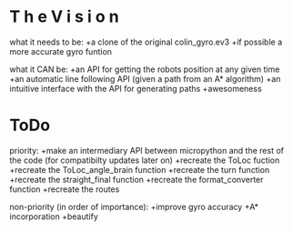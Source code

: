 # T h e   V i s i o n


what it needs to be:
  +a clone of the original colin_gyro.ev3
  +if possible a more accurate gyro funtion


what it CAN be:
  +an API for getting the robots position at any given time
  +an automatic line following API (given a path from an A* algorithm)
  +an intuitive interface with the API for generating paths
  +awesomeness


# ToDo


priority:
  +make an intermediary API between micropython and the rest of the code (for compatibilty updates later on)
  +recreate the ToLoc fuction
  +recreate the ToLoc_angle_brain function
  +recreate the turn function
  +recreate the straight_final function
  +recreate the format_converter function
  +recreate the routes

non-priority (in order of importance):
  +improve gyro accuracy
  +A* incorporation
  +beautify



